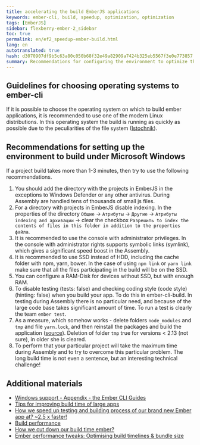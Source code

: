 ```yaml
---
title: accelerating the build EmberJS applications
keywords: ember-cli, build, speedup, optimization, optimization
tags: [EmberJS]
sidebar: flexberry-ember-2_sidebar
toc: true
permalink: en/ef2_speedup-ember-build.html
lang: en
autotranslated: true
hash: d3070907df9b5c63a80c050b68f32e49a82909a7424b325eb5567f3e0e773857
summary: Recommendations for configuring the environment to optimize the speed of Assembly of EmberJS applications.
---
```


## Guidelines for choosing operating systems to ember-cli

If it is possible to choose the operating system on which to build ember applications, it is recommended to use one of the modern Linux distributions. In this operating system the build is running as quickly as possible due to the peculiarities of the file system ([Istochnik](https://levelup.gitconnected.com/working-with-front-end-tools-on-linux-and-windows-the-grand-performance-test-b51a77a71636)).

## Recommendations for setting up the environment to build under Microsoft Windows

If a project build takes more than 1-3 minutes, then try to use the following recommendations.

1. You should add the directory with the projects in EmberJS in the exceptions to Windows Defender or any other antivirus. During Assembly are handled tens of thousands of small js files.
2. For a directory with projects in EmberJS disable indexing. In the properties of the directory `Общие` -> `Атрибуты` -> `Другие` -> `Атрибуты indexing and архивации` -> clear the checkbox `Разрешить to index the contents of files in this folder in addition to the properties файла`.
3. It is recommended to use the console with administrator privileges. In the console with administrator rights supports symbolic links (symlink), which gives a significant speed boost in the Assembly.
4. It is recommended to use SSD instead of HDD, including the cache folder with npm, yarn, bower. In the case of using `npm link` or `yarn link` make sure that all the files participating in the build will be on the SSD.
5. You can configure a RAM-Disk for devices without SSD, but with enough RAM.
6. To disable testing (tests: false) and checking coding style (code style) (hinting: false) when you build your app. To do this in ember-cli-build. In testing during Assembly there is no particular need, and because of the large code base takes significant amount of time. To run a test is clearly the team `ember test`.
7. As a measure, which somehow works - delete folders `node_modules` and `tmp` and file `yarn.lock`, and then reinstall the packages and build the application ([source](https://github.com/ember-cli/ember-cli/issues/6921)). Deletion of folder `tmp` true for versions < 2.13 (not sure), in older she is cleared.
8. To perform that your particular project will take the maximum time during Assembly and to try to overcome this particular problem. The long build time is not even a sentence, but an interesting technical challenge!

## Additional materials

* [Windows support - Appendix - the Ember CLI Guides](https://cli.emberjs.com/release/appendix/windows/)
* [Tips for improving build time of large apps](https://discuss.emberjs.com/t/tips-for-improving-build-time-of-large-apps)
* [How we speed up testing and building process of our brand new Ember app at? ~2.5 x faster!](https://medium.com/@tommaqs/how-we-speed-up-testing-and-building-process-of-our-ember-app-at-brandnew-2-5x-faster-299dd4995a97)
* [Build performance](https://github.com/ember-cli/ember-cli/blob/master/docs/perf-guide.md)
* [How we cut down our build time ember?](https://www.gokatz.me/blog/how-we-cut-down-our-ember-build-time)
* [Ember performance tweaks: Optimising build timelines & bundle size](https://abhilashlr.in/ember-performance-tweaks-part-1)



